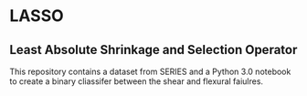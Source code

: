 # LASSO
## Least Absolute Shrinkage and Selection Operator
This repository contains a dataset from SERIES and a Python 3.0 notebook to create a binary cliassifer between the shear and flexural faiulres.
